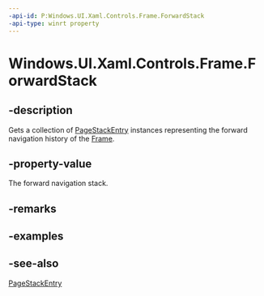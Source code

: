 ```yaml
---
-api-id: P:Windows.UI.Xaml.Controls.Frame.ForwardStack
-api-type: winrt property
---
```


<!-- Property syntax
public Windows.Foundation.Collections.IVector<Windows.UI.Xaml.Navigation.PageStackEntry> ForwardStack { get; }
-->

# Windows.UI.Xaml.Controls.Frame.ForwardStack

## -description
Gets a collection of [PageStackEntry](../windows.ui.xaml.navigation/pagestackentry.md) instances representing the forward navigation history of the [Frame](frame.md).



## -property-value
The forward navigation stack.

## -remarks

## -examples

## -see-also
[PageStackEntry](../windows.ui.xaml.navigation/pagestackentry.md)
